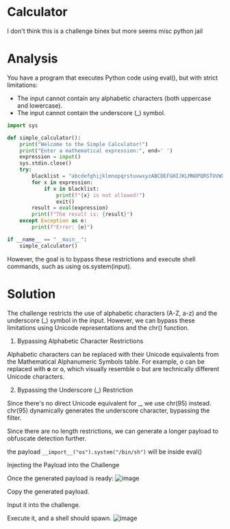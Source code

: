 # Calculator 
I don't think this is a challenge binex but more seems misc python jail

# Analysis

You have a program that executes Python code using eval(), but with strict limitations:
- The input cannot contain any alphabetic characters (both uppercase and lowercase).
- The input cannot contain the underscore (_) symbol.

```py
import sys

def simple_calculator():
    print("Welcome to the Simple Calculator!")
    print("Enter a mathematical expression:", end=' ')
    expression = input()
    sys.stdin.close()
    try:
        blacklist = "abcdefghijklmnopqrstuvwxyzABCDEFGHIJKLMNOPQRSTUVWXYZ_"
        for x in expression:
            if x in blacklist:
                print(f"{x} is not allowed!")
                exit()
        result = eval(expression)
        print(f"The result is: {result}")
    except Exception as e:
        print(f"Error: {e}")

if __name__ == "__main__":
    simple_calculator()
```

However, the goal is to bypass these restrictions and execute shell commands, such as using os.system(input).

# Solution

The challenge restricts the use of alphabetic characters (A-Z, a-z) and the underscore (_) symbol in the input. However, we can bypass these limitations using Unicode representations and the chr() function.

1. Bypassing Alphabetic Character Restrictions

Alphabetic characters can be replaced with their Unicode equivalents from the Mathematical Alphanumeric Symbols table.
For example, o can be replaced with 𝐨 or 𝗈, which visually resemble o but are technically different Unicode characters.

2. Bypassing the Underscore (_) Restriction

Since there's no direct Unicode equivalent for _, we use chr(95) instead.
chr(95) dynamically generates the underscore character, bypassing the filter.

Since there are no length restrictions, we can generate a longer payload to obfuscate detection further.

the payload `__import__("os").system("/bin/sh")` will be inside eval()

Injecting the Payload into the Challenge

Once the generated payload is ready:
![image](https://github.com/user-attachments/assets/f4ef7c07-8f67-46a5-9501-bc64f72c195c)

Copy the generated payload.

Input it into the challenge.

Execute it, and a shell should spawn.
![image](https://github.com/user-attachments/assets/a4aefe2a-dbf8-4995-93b1-4c86dad1cdf5)


